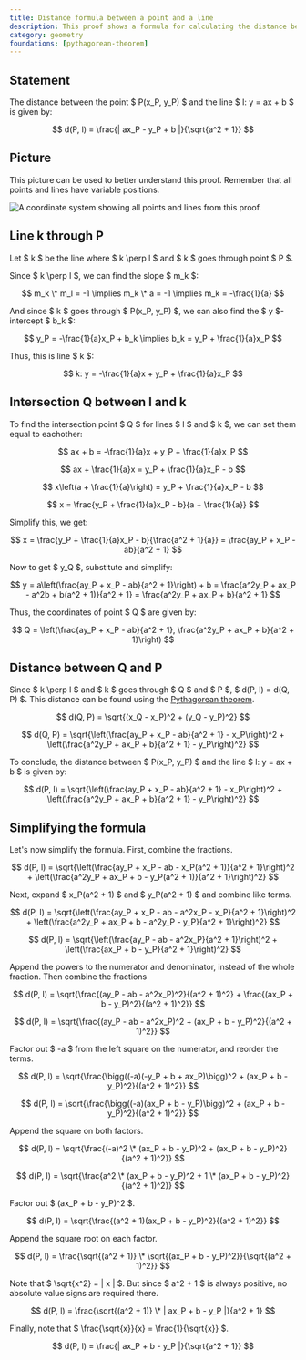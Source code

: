 ```yaml
---
title: Distance formula between a point and a line
description: This proof shows a formula for calculating the distance between a point and a line in the form of y = ax + b.
category: geometry
foundations: [pythagorean-theorem]
---
```


## Statement

The distance between the point $ P(x_P, y_P) $ and the line $ l: y = ax + b $ is given by:

$$ d(P, l) = \frac{| ax_P - y_P + b |}{\sqrt{a^2 + 1}} $$

## Picture

This picture can be used to better understand this proof. Remember that all points and lines have variable positions.

![A coordinate system showing all points and lines from this proof.](/proofs/distance-formula-point-line.svg)

## Line k through P

Let $ k $ be the line where $ k \perp l $ and $ k $ goes through point $ P $.

Since $ k \perp l $, we can find the slope $ m_k $:

$$ m_k \* m_l = -1 \implies m_k \* a = -1 \implies m_k = -\frac{1}{a} $$

And since $ k $ goes through $ P(x_P, y_P) $, we can also find the $ y $-intercept $ b_k $:

$$ y_P = -\frac{1}{a}x_P + b_k \implies b_k = y_P + \frac{1}{a}x_P $$

Thus, this is line $ k $:

$$ k: y = -\frac{1}{a}x + y_P + \frac{1}{a}x_P $$

## Intersection Q between l and k

To find the intersection point $ Q $ for lines $ l $ and $ k $, we can set them equal to eachother:

$$ ax + b = -\frac{1}{a}x + y_P + \frac{1}{a}x_P $$

$$ ax + \frac{1}{a}x = y_P + \frac{1}{a}x_P - b $$

$$ x\left(a + \frac{1}{a}\right) = y_P + \frac{1}{a}x_P - b $$

$$ x = \frac{y_P + \frac{1}{a}x_P - b}{a + \frac{1}{a}} $$

Simplify this, we get:

$$ x = \frac{y_P + \frac{1}{a}x_P - b}{\frac{a^2 + 1}{a}} = \frac{ay_P + x_P - ab}{a^2 + 1} $$

Now to get $ y_Q $, substitute and simplify:

$$ y = a\left(\frac{ay_P + x_P - ab}{a^2 + 1}\right) + b = \frac{a^2y_P + ax_P - a^2b + b(a^2 + 1)}{a^2 + 1} = \frac{a^2y_P + ax_P + b}{a^2 + 1} $$

Thus, the coordinates of point $ Q $ are given by:

$$ Q = \left(\frac{ay_P + x_P - ab}{a^2 + 1}, \frac{a^2y_P + ax_P + b}{a^2 + 1}\right) $$

## Distance between Q and P

Since $ k \perp l $ and $ k $ goes through $ Q $ and $ P $, $ d(P, l) = d(Q, P) $. This distance can be found using the [Pythagorean theorem](/proofs/pythagorean-theorem).

$$ d(Q, P) = \sqrt{(x_Q - x_P)^2 + (y_Q - y_P)^2} $$

$$ d(Q, P) = \sqrt{\left(\frac{ay_P + x_P - ab}{a^2 + 1} - x_P\right)^2 + \left(\frac{a^2y_P + ax_P + b}{a^2 + 1} - y_P\right)^2} $$

To conclude, the distance between $ P(x_P, y_P) $ and the line $ l: y = ax + b $ is given by:

$$ d(P, l) = \sqrt{\left(\frac{ay_P + x_P - ab}{a^2 + 1} - x_P\right)^2 + \left(\frac{a^2y_P + ax_P + b}{a^2 + 1} - y_P\right)^2} $$

## Simplifying the formula

Let's now simplify the formula. First, combine the fractions.

$$ d(P, l) = \sqrt{\left(\frac{ay_P + x_P - ab - x_P(a^2 + 1)}{a^2 + 1}\right)^2 + \left(\frac{a^2y_P + ax_P + b - y_P(a^2 + 1)}{a^2 + 1}\right)^2} $$

Next, expand $ x_P(a^2 + 1) $ and $ y_P(a^2 + 1) $ and combine like terms.

$$ d(P, l) = \sqrt{\left(\frac{ay_P + x_P - ab - a^2x_P - x_P}{a^2 + 1}\right)^2 + \left(\frac{a^2y_P + ax_P + b - a^2y_P - y_P}{a^2 + 1}\right)^2} $$

$$ d(P, l) = \sqrt{\left(\frac{ay_P - ab - a^2x_P}{a^2 + 1}\right)^2 + \left(\frac{ax_P + b - y_P}{a^2 + 1}\right)^2} $$

Append the powers to the numerator and denominator, instead of the whole fraction. Then combine the fractions

$$ d(P, l) = \sqrt{\frac{(ay_P - ab - a^2x_P)^2}{(a^2 + 1)^2} + \frac{(ax_P + b - y_P)^2}{(a^2 + 1)^2}} $$

$$ d(P, l) = \sqrt{\frac{(ay_P - ab - a^2x_P)^2 + (ax_P + b - y_P)^2}{(a^2 + 1)^2}} $$

Factor out $ -a $ from the left square on the numerator, and reorder the terms.

$$ d(P, l) = \sqrt{\frac{\bigg((-a)(-y_P + b + ax_P)\bigg)^2 + (ax_P + b - y_P)^2}{(a^2 + 1)^2}} $$

$$ d(P, l) = \sqrt{\frac{\bigg((-a)(ax_P + b - y_P)\bigg)^2 + (ax_P + b - y_P)^2}{(a^2 + 1)^2}} $$

Append the square on both factors.

$$ d(P, l) = \sqrt{\frac{(-a)^2 \* (ax_P + b - y_P)^2 + (ax_P + b - y_P)^2}{(a^2 + 1)^2}} $$

$$ d(P, l) = \sqrt{\frac{a^2 \* (ax_P + b - y_P)^2 + 1 \* (ax_P + b - y_P)^2}{(a^2 + 1)^2}} $$

Factor out $ (ax_P + b - y_P)^2 $.

$$ d(P, l) = \sqrt{\frac{(a^2 + 1)(ax_P + b - y_P)^2}{(a^2 + 1)^2}} $$

Append the square root on each factor.

$$ d(P, l) = \frac{\sqrt{(a^2 + 1)} \* \sqrt{(ax_P + b - y_P)^2}}{\sqrt{(a^2 + 1)^2}} $$

Note that $ \sqrt{x^2} = | x | $. But since $ a^2 + 1 $ is always positive, no absolute value signs are required there.

$$ d(P, l) = \frac{\sqrt{(a^2 + 1)} \* | ax_P + b - y_P |}{a^2 + 1} $$

Finally, note that $ \frac{\sqrt{x}}{x} = \frac{1}{\sqrt{x}} $.

$$ d(P, l) = \frac{| ax_P + b - y_P |}{\sqrt{a^2 + 1}} $$
